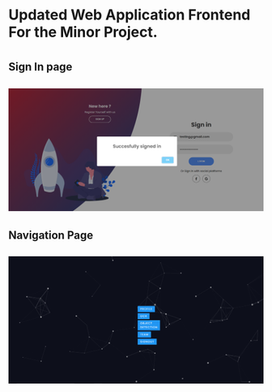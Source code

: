 # Updated Web Application Frontend For the Minor Project.<h1>

## Sign In page<h2>![](https://github.com/ashish807/OCR-and-language-translation/blob/master/Images/Signinpage.png)

## Navigation Page<h2>![](https://github.com/ashish807/OCR-and-language-translation/blob/master/Images/Navigation.png)
